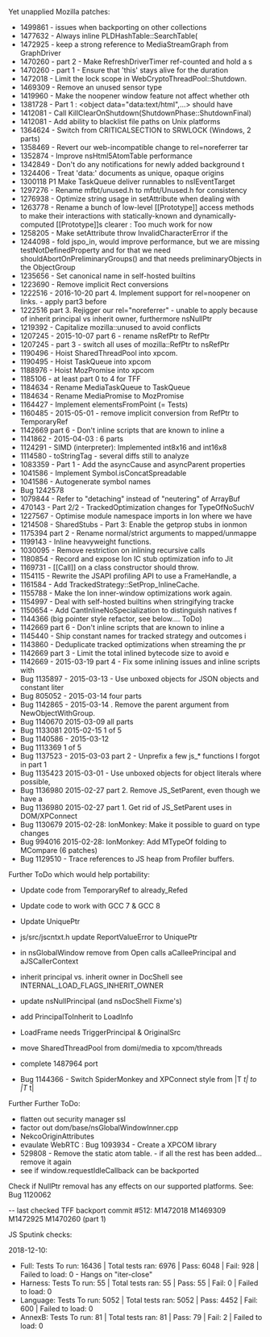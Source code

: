 Yet unapplied Mozilla patches:

- 1499861 - issues when backporting on other collections
- 1477632 - Always inline PLDHashTable::SearchTable(
- 1472925 - keep a strong reference to MediaStreamGraph from GraphDriver
- 1470260 - part 2 - Make RefreshDriverTimer ref-counted and hold a s
- 1470260 - part 1 - Ensure that 'this' stays alive for the duration
- 1472018 - Limit the lock scope in WebCryptoThreadPool::Shutdown.
- 1469309 - Remove an unused sensor type
- 1419960 - Make the noopener window feature not affect whether oth
- 1381728 - Part 1 : <object data="data:text/html",...> should have
- 1412081 - Call KillClearOnShutdown(ShutdownPhase::ShutdownFinal)
- 1412081 - Add ability to blacklist file paths on Unix platforms 
- 1364624 - Switch from CRITICALSECTION to SRWLOCK (Windows, 2 parts)
- 1358469 - Revert our web-incompatible change to rel=noreferrer tar
- 1352874 - Improve nsHtml5AtomTable performance
- 1342849 - Don't do any notifications for newly added background t
- 1324406 - Treat 'data:' documents as unique, opaque origins
- 1300118 P1 Make TaskQueue deliver runnables to nsIEventTarget
- 1297276 - Rename mfbt/unused.h to mfbt/Unused.h for consistency
- 1276938 - Optimize string usage in setAttribute when dealing with
- 1263778 - Rename a bunch of low-level [[Prototype]] access methods to make their interactions with statically-known and dynamically-computed [[Prototype]]s clearer : Too much work for now
- 1258205 - Make setAttribute throw InvalidCharacterError if the
- 1244098 - fold jspo_in, would improve performance, but we are missing testNotDefinedProperty and for that we need shouldAbortOnPreliminaryGroups() and that needs preliminaryObjects in the ObjectGroup
- 1235656 - Set canonical name in self-hosted builtins
- 1223690 - Remove implicit Rect conversions
- 1222516 - 2016-10-20 part 4. Implement support for rel=noopener on links. - apply part3 before
- 1222516 part 3. Rejigger our rel="noreferrer" - unable to apply because of inherit principal vs inherit owner, furthermore nsNullPtr
- 1219392 - Capitalize mozilla::unused to avoid conflicts
- 1207245 - 2015-10-07 part 6 - rename nsRefPtr<T> to RefPtr<T>
- 1207245 - part 3 - switch all uses of mozilla::RefPtr<T> to nsRefPtr<T>
- 1190496 - Hoist SharedThreadPool into xpcom.
- 1190495 - Hoist TaskQueue into xpcom
- 1188976 - Hoist MozPromise into xpcom
- 1185106 - at least part 0 to 4 for TFF
- 1184634 - Rename MediaTaskQueue to TaskQueue
- 1184634 - Rename MediaPromise to MozPromise
- 1164427 - Implement elementsFromPoint (= Tests)
- 1160485 - 2015-05-01 - remove implicit conversion from RefPtr<T> to TemporaryRef<T>
- 1142669 part 6 - Don't inline scripts that are known to inline a
- 1141862 - 2015-04-03 : 6 parts
- 1124291 - SIMD (interpreter): Implemented int8x16 and int16x8 
- 1114580 - toStringTag - several diffs still to analyze
- 1083359 - Part 1 - Add the asyncCause and asyncParent properties 
- 1041586 - Implement Symbol.isConcatSpreadable
- 1041586 - Autogenerate symbol names
- Bug 1242578
- 1079844 - Refer to "detaching" instead of "neutering" of ArrayBuf
- 470143 - Part 2/2 - TrackedOptimization changes for TypeOfNoSuchV
- 1227567 - Optimise module namespace imports in Ion where we have
- 1214508 - SharedStubs - Part 3: Enable the getprop stubs in ionmon
- 1175394 part 2 - Rename normal/strict arguments to mapped/unmappe
- 1199143 - Inline heavyweight functions.
- 1030095 - Remove restriction on inlining recursive calls
- 1180854 - Record and expose Ion IC stub optimization info to Jit
- 1169731 - [[Call]] on a class constructor should throw.
- 1154115 - Rewrite the JSAPI profiling API to use a FrameHandle, a
- 1161584 - Add TrackedStrategy::SetProp_InlineCache. 
- 1155788 - Make the Ion inner-window optimizations work again. 
- 1154997 - Deal with self-hosted builtins when stringifying tracke
- 1150654 - Add CantInlineNoSpecialization to distinguish natives f
- 1144366 (big pointer style refactor, see below.... ToDo)
- 1142669 part 6 - Don't inline scripts that are known to inline a 
- 1145440 - Ship constant names for tracked strategy and outcomes i
- 1143860 - Deduplicate tracked optimizations when streaming the pr
- 1142669 part 3 - Limit the total inlined bytecode size to avoid e
- 1142669 - 2015-03-19 part 4 - Fix some inlining issues and inline scripts with
- Bug 1135897 - 2015-03-13 - Use unboxed objects for JSON objects and constant liter
- Bug 805052 - 2015-03-14 four parts
- Bug 1142865 - 2015-03-14 . Remove the parent argument from NewObjectWithGroup.
- Bug 1140670 2015-03-09 all parts
- Bug 1133081 2015-02-15 1 of 5
- Bug 1140586 - 2015-03-12
- Bug 1113369 1 of 5
- Bug 1137523 - 2015-03-03 part 2 - Unprefix a few js_* functions I forgot in part 1
- Bug 1135423 2015-03-01 - Use unboxed objects for object literals where possible,
- Bug 1136980 2015-02-27 part 2. Remove JS_SetParent, even though we have a 
- Bug 1136980 2015-02-27 part 1. Get rid of JS_SetParent uses in DOM/XPConnect
- Bug 1130679 2015-02-28: IonMonkey: Make it possible to guard on type changes
- Bug 994016 2015-02-28: IonMonkey: Add MTypeOf folding to MCompare (6 patches)
- Bug 1129510 - Trace references to JS heap from Profiler buffers.


Further ToDo which would help portability:

- Update code from TemporaryRef to already_Refed
- Update code to work with GCC 7 & GCC 8
- Update UniquePtr
- js/src/jscntxt.h  update ReportValueError to UniquePtr
- in nsGlobalWindow remove from Open calls aCalleePrincipal and aJSCallerContext
- inherit principal vs. inherit owner in DocShell see INTERNAL_LOAD_FLAGS_INHERIT_OWNER
- update nsNullPrincipal (and nsDocShell Fixme's)
- add PrincipalToInherit to LoadInfo
- LoadFrame needs TriggerPrincipal & OriginalSrc
- move SharedThreadPool from domi/media to xpcom/threads
- complete 1487964 port

- Bug 1144366 - Switch SpiderMonkey and XPConnect style from |T *t| to |T* t|

Further Further ToDo:
- flatten out security manager ssl
- factor out dom/base/nsGlobalWindowInner.cpp
- NekcoOriginAttributes
- evaulate WebRTC : Bug 1093934 - Create a XPCOM library 
- 529808 - Remove the static atom table. - if all the rest has been added... remove it again
- see if window.requestIdleCallback can be backported

Check if NullPtr removal has any effects on our supported platforms. See: Bug 1120062

-- last checked TFF backport commit
#512: M1472018 M1469309 M1472925 M1470260 (part 1)


JS Sputink checks:

2018-12-10:
* Full: Tests To run: 16436 | Total tests ran: 6976 | Pass: 6048 | Fail: 928 | Failed to load: 0 - Hangs on "iter-close"
* Harness: Tests To run: 55 | Total tests ran: 55 | Pass: 55 | Fail: 0 | Failed to load: 0
* Language: Tests To run: 5052 | Total tests ran: 5052 | Pass: 4452 | Fail: 600 | Failed to load: 0
* AnnexB: Tests To run: 81 | Total tests ran: 81 | Pass: 79 | Fail: 2 | Failed to load: 0
